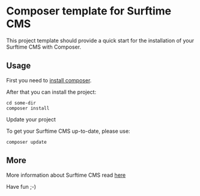 Composer template for Surftime CMS
==================================

This project template should provide a quick start for the installation 
of your Surftime CMS with Composer.

Usage
-----

First you need to [install composer](https://getcomposer.org/download/).

After that you can install the project:

```
cd some-dir
composer install
```


Update your project

To get your Surftime CMS up-to-date, please use:

```
composer update
```


More
----

More information about Surftime CMS read [here](https://github.com/alexanderweigelt/Surftime)

Have fun ;-)